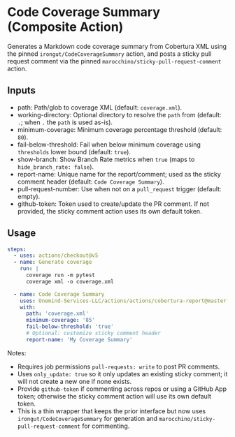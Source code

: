 # Code Coverage Summary (Composite Action)

Generates a Markdown code coverage summary from Cobertura XML using the pinned `irongut/CodeCoverageSummary` action, and posts a sticky pull request comment via the pinned `marocchino/sticky-pull-request-comment` action.

## Inputs

- path: Path/glob to coverage XML (default: `coverage.xml`).
- working-directory: Optional directory to resolve the `path` from (default: `.`; when `.` the `path` is used as-is).
- minimum-coverage: Minimum coverage percentage threshold (default: `80`).
- fail-below-threshold: Fail when below minimum coverage using `thresholds` lower bound (default: `true`).
- show-branch: Show Branch Rate metrics when `true` (maps to `hide_branch_rate: false`).
- report-name: Unique name for the report/comment; used as the sticky comment header (default: `Code Coverage Summary`).
- pull-request-number: Use when not on a `pull_request` trigger (default: empty).
- github-token: Token used to create/update the PR comment. If not provided, the sticky comment action uses its own default token.

## Usage

```yaml
steps:
  - uses: actions/checkout@v5
  - name: Generate coverage
    run: |
      coverage run -m pytest
      coverage xml -o coverage.xml

  - name: Code Coverage Summary
    uses: Onemind-Services-LLC/actions/actions/cobertura-report@master
    with:
      path: 'coverage.xml'
      minimum-coverage: '85'
      fail-below-threshold: 'true'
      # Optional: customize sticky comment header
      report-name: 'My Coverage Summary'
```

Notes:
- Requires job permissions `pull-requests: write` to post PR comments.
- Uses `only_update: true` so it only updates an existing sticky comment; it will not create a new one if none exists.
- Provide `github-token` if commenting across repos or using a GitHub App token; otherwise the sticky comment action will use its own default token.
- This is a thin wrapper that keeps the prior interface but now uses `irongut/CodeCoverageSummary` for generation and `marocchino/sticky-pull-request-comment` for commenting.
